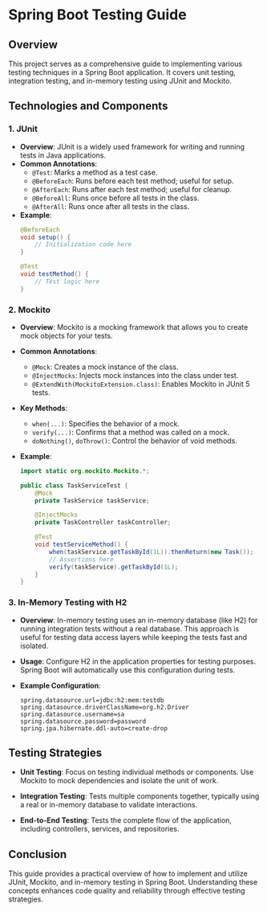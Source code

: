 # Spring Boot Testing Guide

## Overview

This project serves as a comprehensive guide to implementing various testing techniques in a Spring Boot application. It covers unit testing, integration testing, and in-memory testing using JUnit and Mockito.

## Technologies and Components

### 1. JUnit

- **Overview**: JUnit is a widely used framework for writing and running tests in Java applications.
- **Common Annotations**:
  - `@Test`: Marks a method as a test case.
  - `@BeforeEach`: Runs before each test method; useful for setup.
  - `@AfterEach`: Runs after each test method; useful for cleanup.
  - `@BeforeAll`: Runs once before all tests in the class.
  - `@AfterAll`: Runs once after all tests in the class.
- **Example**:
  ```java
  @BeforeEach
  void setup() {
      // Initialization code here
  }

  @Test
  void testMethod() {
      // Test logic here
  }

### 2. Mockito

- **Overview**: Mockito is a mocking framework that allows you to create mock objects for your tests.

- **Common Annotations**:
  - `@Mock`: Creates a mock instance of the class.
  - `@InjectMocks`: Injects mock instances into the class under test.
  - `@ExtendWith(MockitoExtension.class)`: Enables Mockito in JUnit 5 tests.

- **Key Methods**:
  - `when(...)`: Specifies the behavior of a mock.
  - `verify(...)`: Confirms that a method was called on a mock.
  - `doNothing()`, `doThrow()`: Control the behavior of void methods.

- **Example**:
  ```java
  import static org.mockito.Mockito.*;

  public class TaskServiceTest {
      @Mock
      private TaskService taskService;

      @InjectMocks
      private TaskController taskController;

      @Test
      void testServiceMethod() {
          when(taskService.getTaskById(1L)).thenReturn(new Task());
          // Assertions here
          verify(taskService).getTaskById(1L);
      }
  }

### 3. In-Memory Testing with H2

- **Overview**: In-memory testing uses an in-memory database (like H2) for running integration tests without a real database. This approach is useful for testing data access layers while keeping the tests fast and isolated.

- **Usage**: Configure H2 in the application properties for testing purposes. Spring Boot will automatically use this configuration during tests.

- **Example Configuration**:
  ```properties
  spring.datasource.url=jdbc:h2:mem:testdb
  spring.datasource.driverClassName=org.h2.Driver
  spring.datasource.username=sa
  spring.datasource.password=password
  spring.jpa.hibernate.ddl-auto=create-drop

## Testing Strategies

- **Unit Testing**: Focus on testing individual methods or components. Use Mockito to mock dependencies and isolate the unit of work.

- **Integration Testing**: Tests multiple components together, typically using a real or in-memory database to validate interactions.

- **End-to-End Testing**: Tests the complete flow of the application, including controllers, services, and repositories.

## Conclusion

This guide provides a practical overview of how to implement and utilize JUnit, Mockito, and in-memory testing in Spring Boot. Understanding these concepts enhances code quality and reliability through effective testing strategies.
